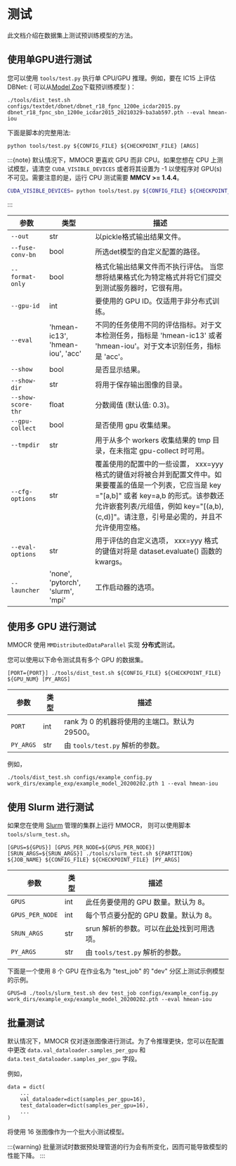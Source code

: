 # 测试

此文档介绍在数据集上测试预训练模型的方法。

## 使用单GPU进行测试

您可以使用 `tools/test.py` 执行单 CPU/GPU 推理。例如，要在 IC15 上评估 DBNet: ( 可以从[Model Zoo]( ../../README_zh-CN.md#模型库 )下载预训练模型 )：

```shell
./tools/dist_test.sh configs/textdet/dbnet/dbnet_r18_fpnc_1200e_icdar2015.py dbnet_r18_fpnc_sbn_1200e_icdar2015_20210329-ba3ab597.pth --eval hmean-iou
```

下面是脚本的完整用法:

```shell
python tools/test.py ${CONFIG_FILE} ${CHECKPOINT_FILE} [ARGS]
```

:::{note}
默认情况下，MMOCR 更喜欢 GPU 而非 CPU。如果您想在 CPU 上测试模型，请清空 `CUDA_VISIBLE_DEVICES` 或者将其设置为 -1 以使程序对 GPU(s) 不可见。需要注意的是，运行 CPU 测试需要 **MMCV >= 1.4.4**。

```bash
CUDA_VISIBLE_DEVICES= python tools/test.py ${CONFIG_FILE} ${CHECKPOINT_FILE} [ARGS]
```

:::



| 参数               | 类型                              | 描述                                                                                                                                                                                                                                                                                                                                                                            |
| ------------------ | --------------------------------- | -------------------------------------------------------------------------------------------------------------------------------------------------------------------------------------------------------------------------------------------------------------------------------------------------------------------------------------------------------------------------------------- |
| `--out`            | str                               | 以pickle格式输出结果文件。                                                                                                                                                                                                                                                                                                                                                   |
| `--fuse-conv-bn`   | bool                              | 所选det模型的自定义配置的路径。                                                                                                                                                                                                                                                                                                                                  |
| `--format-only`    | bool                              | 格式化输出结果文件而不执行评估。 当您想将结果格式化为特定格式并将它们提交到测试服务器时，它很有用。                                                                                                                                                                                                                     |
| `--gpu-id`         | int                               | 要使用的 GPU ID。仅适用于非分布式训练。                                                                                                                                                                                                                                                                                                                           |
| `--eval`           | 'hmean-ic13', 'hmean-iou', 'acc'  | 不同的任务使用不同的评估指标。对于文本检测任务，指标是 'hmean-ic13' 或者 'hmean-iou'。对于文本识别任务，指标是 'acc'。                                                                                                                                                                                                 |
| `--show`           | bool                              | 是否显示结果。                                                                                                                                                                                                                                                                                                                                                               |
| `--show-dir`       | str                               | 将用于保存输出图像的目录。                                                                                                                                                                                                                                                                                                                                      |
| `--show-score-thr` | float                             | 分数阈值 (默认值: 0.3)。                                                                                                                                                                                                                                                                                                                                                        |
| `--gpu-collect`    | bool                              | 是否使用 gpu 收集结果。                                                                                                                                                                                                                                                                                                                                                 |
| `--tmpdir`         | str                               | 用于从多个 workers 收集结果的 tmp 目录，在未指定 gpu-collect 时可用。                                                                                                                                                                                                                                                                  |
| `--cfg-options`    | str                               | 覆盖使用的配置中的一些设置， xxx=yyy 格式的键值对将被合并到配置文件中。如果要覆盖的值是一个列表，它应当是 key ="[a,b]" 或者 key=a,b 的形式。该参数还允许嵌套列表/元组值，例如 key="[(a,b),(c,d)]"。请注意，引号是必需的，并且不允许使用空格。 |
| `--eval-options`   | str                               | 用于评估的自定义选项， xxx=yyy 格式的键值对将是 dataset.evaluate() 函数的 kwargs。                                                                                                                                                                                                                                                                 |
| `--launcher`       | 'none', 'pytorch', 'slurm', 'mpi' | 工作启动器的选项。                                                                                                                                                                                                                                                                                                                                                             |

## 使用多 GPU 进行测试

MMOCR 使用 `MMDistributedDataParallel` 实现 **分布式**测试。

您可以使用以下命令测试具有多个 GPU 的数据集。


```shell
[PORT={PORT}] ./tools/dist_test.sh ${CONFIG_FILE} ${CHECKPOINT_FILE} ${GPU_NUM} [PY_ARGS]
```

| 参数 | 类型 | 描述                                                                      |
| --------- | ---- | -------------------------------------------------------------------------------- |
| `PORT`    | int  | rank 为 0 的机器将使用的主端口。默认为 29500。 |
| `PY_ARGS` | str  | 由 `tools/test.py` 解析的参数。                                       |

例如，

```shell
./tools/dist_test.sh configs/example_config.py work_dirs/example_exp/example_model_20200202.pth 1 --eval hmean-iou
```

## 使用 Slurm 进行测试

如果您在使用 [Slurm](https://slurm.schedmd.com/) 管理的集群上运行 MMOCR， 则可以使用脚本 `tools/slurm_test.sh`。

```shell
[GPUS=${GPUS}] [GPUS_PER_NODE=${GPUS_PER_NODE}] [SRUN_ARGS=${SRUN_ARGS}] ./tools/slurm_test.sh ${PARTITION} ${JOB_NAME} ${CONFIG_FILE} ${CHECKPOINT_FILE} [PY_ARGS]
```

| 参数       | 类型 | 描述                                                                                                 |
| --------------- | ---- | ----------------------------------------------------------------------------------------------------------- |
| `GPUS`          | int  | 此任务要使用的 GPU 数量。默认为 8。                                                  |
| `GPUS_PER_NODE` | int  | 每个节点要分配的 GPU 数量。默认为 8。                                                |
| `SRUN_ARGS`     | str  | srun 解析的参数。可以在[此处](https://slurm.schedmd.com/srun.html)找到可用选项。|
| `PY_ARGS`       | str  | 由 `tools/test.py` 解析的参数。                                                                  |

下面是一个使用 8 个 GPU 在作业名为 "test_job" 的 "dev" 分区上测试示例模型的示例。

```shell
GPUS=8 ./tools/slurm_test.sh dev test_job configs/example_config.py work_dirs/example_exp/example_model_20200202.pth --eval hmean-iou
```

## 批量测试

默认情况下，MMOCR 仅对逐张图像进行测试。为了令推理更快，您可以在配置中更改
`data.val_dataloader.samples_per_gpu` 和 `data.test_dataloader.samples_per_gpu` 字段。

例如，
```
data = dict(
    ...
    val_dataloader=dict(samples_per_gpu=16),
    test_dataloader=dict(samples_per_gpu=16),
    ...
)
```

将使用 16 张图像作为一个批大小测试模型。

:::{warning}
批量测试时数据预处理管道的行为会有所变化，因而可能导致模型的性能下降。
:::
